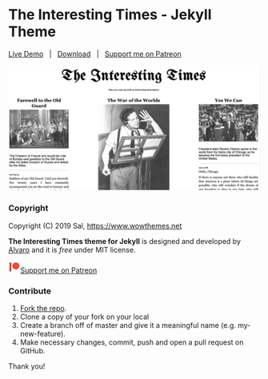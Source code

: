 # The Interesting Times - Jekyll Theme

[Live Demo](https://alvaroduran.com/the-interesting-times) &nbsp; | &nbsp; [Download](https://github.com/ohduran/the-interesting-times/archive/master.zip) &nbsp; | &nbsp; [Support me on Patreon](https://patreon.com/alvaroduran)

![mediumish](assets/images/the-interesting-times.png)


### Copyright

Copyright (C) 2019 Sal, https://www.wowthemes.net

**The Interesting Times theme for Jekyll** is designed and developed by [Alvaro](https://alvaroduran.com) and it is *free* under MIT license.

<a href="https://www.wowthemes.net/donate/" target="_blank"><svg style="height: auto !important;width: auto !important;" xmlns="http://www.w3.org/2000/svg" x="0px" y="0px"
width="24" height="24"
viewBox="0 0 172 172"
style=" fill:#000000;"><g fill="none" fill-rule="nonzero" stroke="none" stroke-width="1" stroke-linecap="butt" stroke-linejoin="miter" stroke-miterlimit="10" stroke-dasharray="" stroke-dashoffset="0" font-family="none" font-weight="none" font-size="none" text-anchor="none" style="mix-blend-mode: normal"><path d="M0,172v-172h172v172z" fill="none"></path><g fill="#e74c3c"><path d="M14.33333,21.5v129h28.66667v-129zM107.5,21.5c-27.65617,0 -50.16667,22.5105 -50.16667,50.16667c0,27.65617 22.5105,50.16667 50.16667,50.16667c27.65617,0 50.16667,-22.5105 50.16667,-50.16667c0,-27.65617 -22.5105,-50.16667 -50.16667,-50.16667z"></path></g></g></svg>Support me on Patreon</a>

### Contribute

1. [Fork the repo](https://github.com/ohduran/the-interesting-times).
2. Clone a copy of your fork on your local
3. Create a branch off of master and give it a meaningful name (e.g. my-new-feature).
4. Make necessary changes, commit, push and open a pull request on GitHub.

Thank you!
